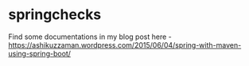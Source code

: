 # springchecks
Find some documentations in my blog post here - https://ashikuzzaman.wordpress.com/2015/06/04/spring-with-maven-using-spring-boot/
